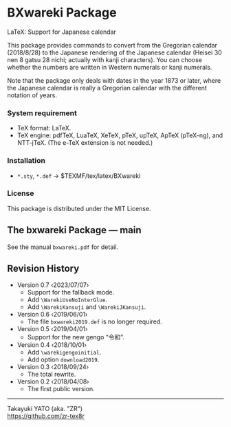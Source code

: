 BXwareki Package
================

LaTeX: Support for Japanese calendar

This package provides commands to convert from the Gregorian calendar
(2018/8/28) to the Japanese rendering of the Japanese calendar (Heisei
30 nen 8 gatsu 28 nichi; actually with kanji characters). You can choose
whether the numbers are written in Western numerals or kanji numerals.

Note that the package only deals with dates in the year 1873 or later,
where the Japanese calendar is really a Gregorian calendar with the
different notation of years.

### System requirement

  * TeX format: LaTeX.
  * TeX engine: pdfTeX, LuaTeX, XeTeX, pTeX, upTeX, ApTeX (pTeX-ng),
    and NTT-jTeX. (The e-TeX extension is not needed.)

### Installation

  - `*.sty`, `*.def` → $TEXMF/tex/latex/BXwareki

### License

This package is distributed under the MIT License.


The bxwareki Package ― main
----------------------------

See the manual `bxwareki.pdf` for detail.


Revision History
----------------

  * Version 0.7  ‹2023/07/07›
      - Support for the fallback mode.
      - Add `\WarekiUseNoInterGlue`.
      - Add `\WarekiKansuji` and `\WarekiJKansuji`.
  * Version 0.6  ‹2019/06/01›
      - The file `bxwareki2019.def` is no longer required.
  * Version 0.5  ‹2019/04/01›
      - Support for the new gengo “令和”.
  * Version 0.4  ‹2018/10/01›
      - Add `\warekigengoinitial`.
      - Add option `download2019`.
  * Version 0.3  ‹2018/09/24›
      - The total rewrite.
  * Version 0.2  ‹2018/04/08›
      - The first public version.

--------------------
Takayuki YATO (aka. "ZR")  
https://github.com/zr-tex8r
